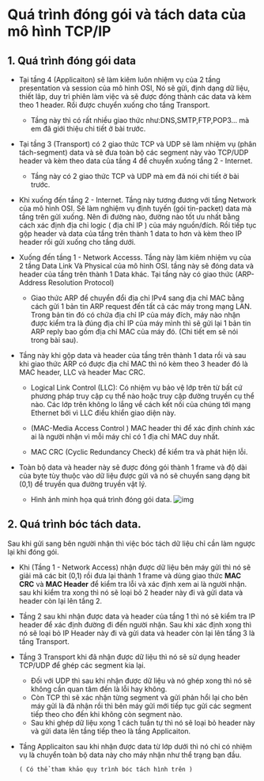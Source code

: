 # Quá trình đóng gói và tách data của mô hình TCP/IP

## 1. Quá trình đóng gói data
- Tại tầng 4 (Applicaiton) sẽ làm kiêm luôn nhiệm vụ của 2 tầng presentation và session của mô hình OSI, Nó sẽ gửi, định dạng dữ liệu, thiết lâp, duy trì phiên làm việc và sẽ được đóng thành các data và kèm theo 1 header. Rồi được chuyển xuống cho tầng Transport.
  - Tầng này thì có rất nhiều giao thức như:DNS,SMTP,FTP,POP3... mà em đã giới thiệu chi tiết ở bài trước.

- Tại tầng 3 (Transport) có 2 giao thức TCP và UDP sẽ làm nhiệm vụ (phân tách-segment) data và sẽ đưa toàn bộ các segment này vào TCP/UDP header và kèm theo data của tầng 4 để chuyển xuống tầng 2 - Internet.
  - Tầng này có 2 giao thức TCP và UDP mà em đã nói chi tiết ở bài trước.

- Khi xuống đến tầng 2 - Internet. Tầng này tương đương với tầng Network của mô hình OSI. Sẽ làm nghiệm vụ định tuyến (gói tin-packet) data mà tầng trên gửi xuống. Nên đi đường nào, đường nào tốt ưu nhất bằng cách xác định địa chỉ logic ( địa chỉ IP ) của máy nguồn/đích. Rồi tiếp tục gộp header và data của tầng trên thành 1 data to hơn và kèm theo IP header rồi gửi xuống cho tầng dưới.

- Xuống đến tầng 1 - Network Accesss. Tầng này làm kiêm nhiệm vụ của 2 tầng Data Link Và Physical của mô hình OSI. tầng này sẽ đóng data và header của tầng trên thành 1 Data khác. Tại tầng này có giao thức (ARP-Address Resolution Protocol) 
  - Giao thức ARP để chuyển đổi địa chỉ IPv4 sang địa chỉ MAC bằng cách gửi 1 bản tin ARP request đến tất cả các máy trong mạng LAN. Trong bản tin đó có chứa địa chỉ IP của máy đích, máy nào nhận được kiểm tra là đúng địa chỉ IP của máy mình thì sẽ gửi lại 1 bản tin ARP reply bao gồm địa chỉ MAC của máy đó. (Chi tiết em sẽ nói trong bài sau).
- Tầng này khi gộp data và header của tầng trên thành 1 data rồi và sau khi giao thức ARP có được địa chỉ MAC thì nó kèm theo 3 header đó là MAC header, LLC và header Mac CRC. 
  - Logical Link Control (LLC): Có nhiệm vụ bảo vệ lớp trên từ bất cứ phương pháp truy cập cụ thể nào hoặc truy cập đường truyền cụ thể nào. Các lớp trên không lo lắng về cách kết nối của chúng tới mạng Ethernet bởi vì LLC điều khiển giao diện này.

  - (MAC-Media Access Control ) MAC header thì để xác định chính xác ai là người nhận vì mỗi máy chỉ có 1 địa chỉ MAC duy nhất.

  - MAC CRC (Cyclic Redundancy Check) để kiểm tra và phát hiện lỗi.

- Toàn bộ data và header này sẽ được đóng gói thành 1 frame và độ dài của byte tùy thuộc vào dữ liệu được gửi và nó sẽ chuyển sang dạng bit (0,1) để truyền qua đường truyền vật lý.

    - Hình ảnh minh họa quá trình đóng gói data.
![img](https://s3.amazonaws.com/hs-wordpress/wp-content/uploads/2017/12/12223317/433_071.gif)

## 2. Quá trình bóc tách data.
Sau khi gửi sang bên người nhận thì việc bóc tách dữ liệu chỉ cần làm ngược lại khi đóng gói.

- Khi (Tầng 1 - Network Access) nhận được dữ liệu bên máy gửi thì nó sẽ giải mã các bit (0,1) rồi đưa lại thành 1 frame và dùng giao thức **MAC CRC** và **MAC Header** để kiểm tra lỗi và xác định xem ai là người nhận. sau khi kiểm tra xong thì nó sẽ loại bỏ 2 header này đi và gửi data và header còn lại lên tầng 2.
- Tầng 2 sau khi nhận được data và header của tầng 1 thì nó sẽ kiểm tra IP header để xác định đường đi đến người nhận. Sau khi xác định xong thì nó sẽ loại bỏ IP Header này đi và gửi data và header còn lại lên tầng 3 là tầng Transport.
- Tầng 3 Transport khi đã nhận được dữ liệu thì nó sẽ sử dụng header TCP/UDP để ghép các segment kia lại.
  - Đối với UDP thì sau khi nhận được dữ liệu và nó ghép xong thì nó sẽ không cần quan tâm đến là lỗi hay không. 
  - Còn TCP thì sẽ xác nhận từng segment và gửi phản hổi lại cho bên máy gửi là đã nhận rồi thì bên máy gửi mới tiếp tục gửi các segment tiếp theo cho đến khi không còn segment nào. 
  - Sau khi ghép dữ liệu xong 1 cách tuần tự thì nó sẽ loại bỏ header này và gửi data lên tầng tiếp theo là tầng Applicaiton.
- Tầng Applicaiton sau khi nhận được data từ lớp dưới thì nó chỉ có nhiệm vụ là chuyển toàn bộ data này cho máy nhận như thể trạng bạn đầu.

      ( Có thể tham khảo quy trình bóc tách hình trên )

